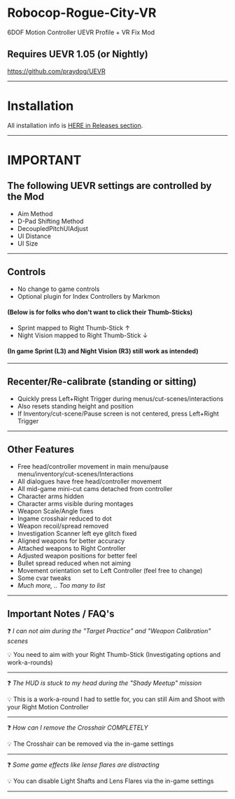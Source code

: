 # Robocop-Rogue-City-VR
6DOF Motion Controller UEVR Profile + VR Fix Mod

## Requires UEVR 1.05 (or Nightly)
https://github.com/praydog/UEVR

---

# Installation

All installation info is <a href="https://github.com/CYB3R-JUNKI3/Robocop-Rogue-City-VR/releases" target="_blank">HERE in Releases section</a>.


---


# IMPORTANT
## The following UEVR settings are controlled by the Mod
- Aim Method
- D-Pad Shifting Method
- DecoupledPitchUIAdjust
- UI Distance
- UI Size
----



## Controls
- No change to game controls
- Optional plugin for Index Controllers by Markmon

####    (Below is for folks who don't want to click their Thumb-Sticks) 

- Sprint mapped to Right Thumb-Stick ↑
- Night Vision mapped to Right Thumb-Stick ↓
####  (In game Sprint (L3) and Night Vision (R3) still work as intended)
----



## Recenter/Re-calibrate (standing or sitting)
- Quickly press Left+Right Trigger during menus/cut-scenes/interactions
- Also resets standing height and position
- If Inventory/cut-scene/Pause screen is not centered, press Left+Right Trigger
----


## Other Features
- Free head/controller movement in main menu/pause menu/inventory/cut-scenes/Interactions
- All dialogues have free head/controller movement
- All mid-game mini-cut cams detached from controller
- Character arms hidden
- Character arms visible during montages
- Weapon Scale/Angle fixes
- Ingame crosshair reduced to dot
- Weapon recoil/spread removed
- Investigation Scanner left eye glitch fixed
- Aligned weapons for better accuracy
- Attached weapons to Right Controller
- Adjusted weapon positions for better feel
- Bullet spread reduced when not aiming
- Movement orientation set to Left Controller (feel free to change)
- Some cvar tweaks
- _Much more, .. Too many to list_
----


## Important Notes / FAQ's
:question: _I can not aim during the "Target Practice" and "Weapon Calibration" scenes_

:bulb: You need to aim with your Right Thumb-Stick
(Investigating options and work-a-rounds)

---
:question: _The HUD is stuck to my head during the "Shady Meetup" mission_

:bulb: This is a work-a-round I had to settle for, you can still Aim and Shoot with your Right Motion Controller

---
:question: _How can I remove the Crosshair COMPLETELY_

:bulb: The Crosshair can be removed via the in-game settings

---

:question: _Some game effects like lense flares are distracting_

:bulb: You can disable Light Shafts and Lens Flares via the in-game settings

---


